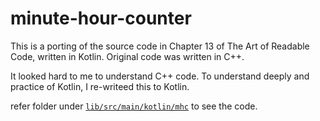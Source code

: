 # minute-hour-counter

This is a porting of the source code in Chapter 13 of The Art of Readable Code, written in Kotlin.
Original code was written in C++.


It looked hard to me to understand C++ code. To understand deeply and practice of Kotlin, I re-writeed this to Kotlin.

refer folder under [`lib/src/main/kotlin/mhc`](lib/src/main/kotlin/mhc) to see the code. 
